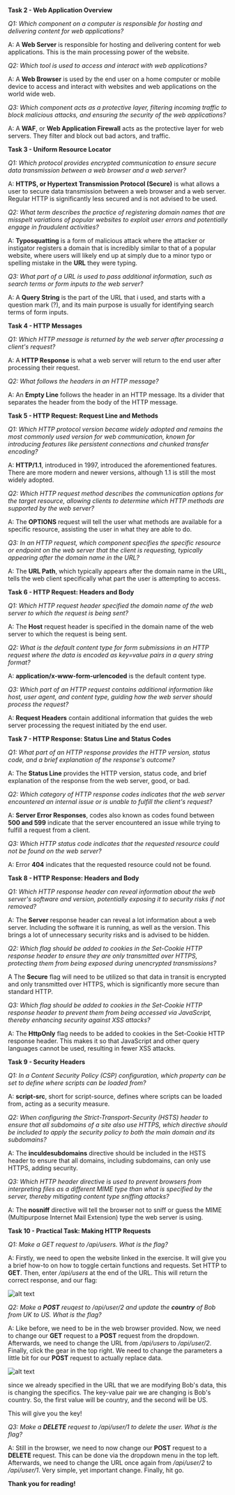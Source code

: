**Task 2 - Web Application Overview**

*Q1: Which component on a computer is responsible for hosting and delivering content for web applications?*

A: A **Web Server** is responsible for hosting and delivering content for web applications. This is the main processing power of the website.

*Q2: Which tool is used to access and interact with web applications?*

A: A **Web Browser** is used by the end user on a home computer or mobile device to access and interact with websites and web applications on the world wide web.

*Q3: Which component acts as a protective layer, filtering incoming traffic to block malicious attacks, and ensuring the security of the web applications?*

A: A **WAF**, or **Web Application Firewall** acts as the protective layer for web servers. They filter and block out bad actors, and traffic.

**Task 3 - Uniform Resource Locator**

*Q1: Which protocol provides encrypted communication to ensure secure data transmission between a web browser and a web server?*

A: **HTTPS, or Hypertext Transmission Protocol (Secure)** is what allows a user to secure data transmission between a web browser and a web server. Regular HTTP is significantly less secured and is not advised to be used.

*Q2: *What term describes the practice of registering domain names that are misspelt variations of popular websites to exploit user errors and potentially engage in fraudulent activities?**

A: **Typosquatting** is a form of malicious attack where the attacker or instigator registers a domain that is incredibly similar to that of a popular website, where users will likely end up at simply due to a minor typo or spelling mistake in the **URL** they were typing.

*Q3: What part of a URL is used to pass additional information, such as search terms or form inputs to the web server?*

A: A **Query String** is the part of the URL that i used, and starts with a question mark (?), and its main purpose is usually for identifying search terms of form inputs.

**Task 4 - HTTP Messages**

*Q1: Which HTTP message is returned by the web server after processing a client's request?*

A: A **HTTP Response** is what a web server will return to the end user after processing their request.

*Q2: What follows the headers in an HTTP message?*

A: An **Empty Line** follows the header in an HTTP message. Its a divider that separates the header from the body of the HTTP message.

**Task 5 - HTTP Request: Request Line and Methods**

*Q1: Which HTTP protocol version became widely adopted and remains the most commonly used version for web communication, known for introducing features like persistent connections and chunked transfer encoding?*

A: **HTTP/1.1**, introduced in 1997, introduced the aforementioned features. There are more modern and newer versions, although 1.1 is still the most widely adopted.

*Q2: Which HTTP request method describes the communication options for the target resource, allowing clients to determine which HTTP methods are supported by the web server?*

A: The **OPTIONS** request will tell the user what methods are available for a specific resource, assisting the user in what they are able to do.

*Q3: In an HTTP request, which component specifies the specific resource or endpoint on the web server that the client is requesting, typically appearing after the domain name in the URL?*

A: The **URL Path**, which typically appears after the domain name in the URL, tells the web client specifically what part the user is attempting to access.

**Task 6 - HTTP Request: Headers and Body**

*Q1: Which HTTP request header specified the domain name of the web server to which the request is being sent?*

A: The **Host** request header is specified in the domain name of the web server to which the request is being sent.

*Q2: What is the default content type for form submissions in an HTTP request where the data is encoded as key=value pairs in a query string format?*

A: **application/x-www-form-urlencoded** is the default content type.

*Q3: Which part of an HTTP request contains additional information like host, user agent, and content type, guiding how the web server should process the request?*

A: **Request Headers** contain additional information that guides the web server processing the request initiated by the end user.

**Task 7 - HTTP Response: Status Line and Status Codes**

*Q1: What part of an HTTP response provides the HTTP version, status code, and a brief explanation of the response's outcome?*

A: The **Status Line** provides the HTTP version, status code, and brief explanation of the response from the web server, good, or bad.

*Q2: Which category of HTTP response codes indicates that the web server encountered an internal issue or is unable to fulfill the client's request?*

A: **Server Error Responses**, codes also known as codes found between **500 and 599** indicate that the server encountered an issue while trying to fulfill a request from a client.

*Q3: Which HTTP status code indicates that the requested resource could not be found on the web server?*

A: Error **404** indicates that the requested resource could not be found.

**Task 8 - HTTP Response: Headers and Body**

*Q1: Which HTTP response header can reveal information about the web server's software and version, potentially exposing it to security risks if not removed?*

A: The **Server** response header can reveal a lot information about a web server. Including the software it is running, as well as the version. This brings a lot of unnecessary security risks and is advised to be hidden.

*Q2: Which flag should be added to cookies in the Set-Cookie HTTP response header to ensure they are only transmitted over HTTPS, protecting them from being exposed during unencrypted transmissions?*

A The **Secure** flag will need to be utilized so that data in transit is encrypted and only transmitted over HTTPS, which is significantly more secure than standard HTTP.

*Q3: Which flag should be added to cookies in the Set-Cookie HTTP response header to prevent them from being accessed via JavaScript, thereby enhancing security against XSS attacks?*

A: The **HttpOnly** flag needs to be added to cookies in the Set-Cookie HTTP response header. This makes it so that JavaScript and other query languages cannot be used, resulting in fewer XSS attacks.

**Task 9 - Security Headers**

*Q1: In a Content Security Policy (CSP) configuration, which property can be set to define where scripts can be loaded from?*

A: **script-src**, short for script-source, defines where scripts can be loaded from, acting as a security measure.

*Q2: When configuring the Strict-Transport-Security (HSTS) header to ensure that all subdomains of a site also use HTTPS, which directive should be included to apply the security policy to both the main domain and its subdomains?*

A: The **inculdesubdomains** directive should be included in the HSTS header to ensure that all domains, including subdomains, can only use HTTPS, adding security.

*Q3: Which HTTP header directive is used to prevent browsers from interpreting files as a different MIME type than what is specified by the server, thereby mitigating content type sniffing attacks?*

A: The **nosniff** directive will tell the browser not to sniff or guess the MIME (Multipurpose Internet Mail Extension) type the web server is using.

**Task 10 - Practical Task: Making HTTP Requests**

*Q1: Make a GET request to /api/users. What is the flag?*

A: Firstly, we need to open the website linked in the exercise. It will give you a brief how-to on how to toggle certain functions and requests. Set HTTP to **GET**. Then, enter */api/users* at the end of the URL. This will return the correct response, and our flag:

![alt text](<Images/webapp-fig1.png>)

*Q2: Make a **POST** reuqest to /api/user/2 and update the **country** of Bob from UK to US. What is the flag?*

A: Like before, we need to be in the web browser provided. Now, we need to change our **GET** request to a **POST** request from the dropdown. Afterwards, we need to change the URL from */api/users* to */api/user/2*. Finally, click the gear in the top right. We need to change the parameters a little bit for our **POST** request to actually replace data.

![alt text](<Images/webapp-fig2.png>)

since we already specified in the URL that we are modifying Bob's data, this is changing the specifics. The key-value pair we are changing is Bob's country. So, the first value will be country, and the second will be US.

This will give you the key! 

*Q3: Make a **DELETE** request to /api/user/1 to delete the user. What is the flag?*

A: Still in the browser, we need to now change our **POST** request to a **DELETE** request. This can be done via the dropdown menu in the top left. Afterwards, we need to change the URL once again from */api/user/2* to */api/user/1*. Very simple, yet important change. Finally, hit go.

**Thank you for reading!**